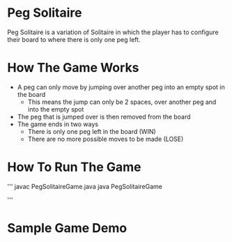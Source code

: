 # Peg Solitaire

Peg Solitaire is a variation of Solitaire in which the player has to configure their board to where there is only one peg left.

# How The Game Works

* A peg can only move by jumping over another peg into an empty spot in the board
  * This means the jump can only be 2 spaces, over another peg and into the empty spot
* The peg that is jumped over is then removed from the board
* The game ends in two ways
  * There is only one peg left in the board (WIN)
  * There are no more possible moves to be made (LOSE)

# How To Run The Game
'''
javac PegSolitaireGame.java
java PegSolitaireGame

'''

# Sample Game Demo
